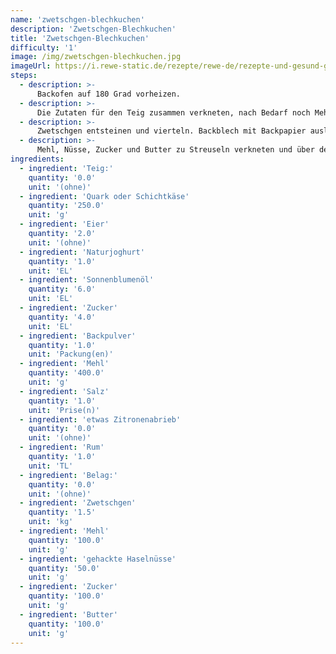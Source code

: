 ```yaml
---
name: 'zwetschgen-blechkuchen'
description: 'Zwetschgen-Blechkuchen'
title: 'Zwetschgen-Blechkuchen'
difficulty: '1'
image: /img/zwetschgen-blechkuchen.jpg
imageUrl: https://i.rewe-static.de/rezepte/rewe-de/rezepte-und-gesund-geniessen/rezepte/eigenmarken-rezepte/rewe-regional/KW-36/zwetschgen_blechkuchen_v2/zwetschgen_blechkuchen_v2_rdk-rds_rv_hd.jpg?resize=1480:589&crop=1280:460;center,center
steps:
  - description: >-
      Backofen auf 180 Grad vorheizen.
  - description: >-
      Die Zutaten für den Teig zusammen verkneten, nach Bedarf noch Mehl hinzufügen und etwas ruhen lassen.
  - description: >-
      Zwetschgen entsteinen und vierteln. Backblech mit Backpapier auslegen und den Teig darauf ausrollen. Mit geviertelten Pflaumen dicht belegen.
  - description: >-
      Mehl, Nüsse, Zucker und Butter zu Streuseln verkneten und über den Zwetschgen verteilen. Ca. 30 Minuten bei 180 Grad backen.
ingredients:
  - ingredient: 'Teig:'
    quantity: '0.0'
    unit: '(ohne)'
  - ingredient: 'Quark oder Schichtkäse'
    quantity: '250.0'
    unit: 'g'
  - ingredient: 'Eier'
    quantity: '2.0'
    unit: '(ohne)'
  - ingredient: 'Naturjoghurt'
    quantity: '1.0'
    unit: 'EL'
  - ingredient: 'Sonnenblumenöl'
    quantity: '6.0'
    unit: 'EL'
  - ingredient: 'Zucker'
    quantity: '4.0'
    unit: 'EL'
  - ingredient: 'Backpulver'
    quantity: '1.0'
    unit: 'Packung(en)'
  - ingredient: 'Mehl'
    quantity: '400.0'
    unit: 'g'
  - ingredient: 'Salz'
    quantity: '1.0'
    unit: 'Prise(n)'
  - ingredient: 'etwas Zitronenabrieb'
    quantity: '0.0'
    unit: '(ohne)'
  - ingredient: 'Rum'
    quantity: '1.0'
    unit: 'TL'
  - ingredient: 'Belag:'
    quantity: '0.0'
    unit: '(ohne)'
  - ingredient: 'Zwetschgen'
    quantity: '1.5'
    unit: 'kg'
  - ingredient: 'Mehl'
    quantity: '100.0'
    unit: 'g'
  - ingredient: 'gehackte Haselnüsse'
    quantity: '50.0'
    unit: 'g'
  - ingredient: 'Zucker'
    quantity: '100.0'
    unit: 'g'
  - ingredient: 'Butter'
    quantity: '100.0'
    unit: 'g'
---
```

